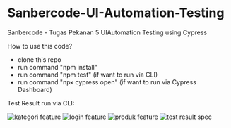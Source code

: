 # Sanbercode-UI-Automation-Testing
Sanbercode - Tugas Pekanan 5 UIAutomation Testing using Cypress

How to use this code?
- clone this repo
- run command "npm install"
- run command "npm test" (if want to run via CLI)
- run command "npx cypress open" (if want to run via Cypress Dashboard)

Test Result run via CLI:

![kategori feature](https://user-images.githubusercontent.com/17744851/219948713-31255fae-c388-47f5-8f5f-c7edd705a7db.png)
![login feature](https://user-images.githubusercontent.com/17744851/219948722-960fb4bb-b54c-4067-8174-966312ccaa00.png)
![produk feature](https://user-images.githubusercontent.com/17744851/219948725-6fa7d8a0-b254-4760-9fcd-6865461693cd.png)
![test result spec](https://user-images.githubusercontent.com/17744851/219948726-314b15ec-25cd-4859-be59-e071c0170d09.png)
